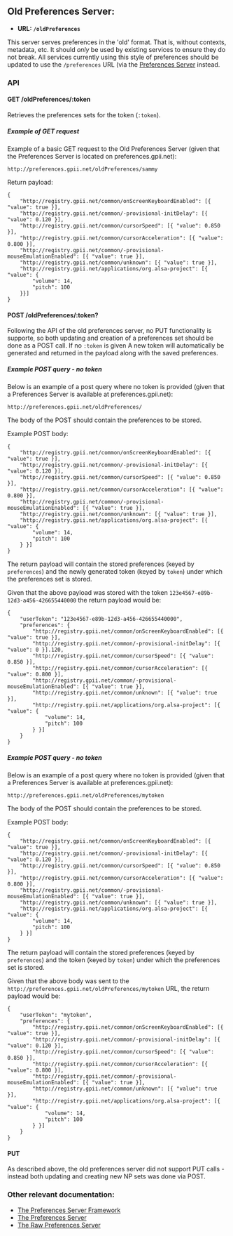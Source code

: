 ## Old Preferences Server:

* **URL: `/oldPreferences`**

This server serves preferences in the 'old' format. That is, without contexts, metadata, etc. It should *only* be used by existing services to ensure they do not break. All services currently using this style of preferences should be updated to use the `/preferences` URL (via the [Preferences Server](PreferencesServer.md) instead.

### API

#### GET /oldPreferences/:token

Retrieves the preferences sets for the token (`:token`).

##### Example of GET request

Example of a basic GET request to the Old Preferences Server (given that the Preferences Server is located on preferences.gpii.net):

`http://preferences.gpii.net/oldPreferences/sammy`

Return payload:
```
{
    "http://registry.gpii.net/common/onScreenKeyboardEnabled": [{ "value": true }],
    "http://registry.gpii.net/common/-provisional-initDelay": [{ "value": 0.120 }],
    "http://registry.gpii.net/common/cursorSpeed": [{ "value": 0.850 }],
    "http://registry.gpii.net/common/cursorAcceleration": [{ "value": 0.800 }],
    "http://registry.gpii.net/common/-provisional-mouseEmulationEnabled": [{ "value": true }],
    "http://registry.gpii.net/common/unknown": [{ "value": true }],
    "http://registry.gpii.net/applications/org.alsa-project": [{ "value": {
        "volume": 14,
        "pitch": 100
    }}]
}
```


#### POST /oldPreferences/:token?

Following the API of the old preferences server, no PUT functionality is supporte, so both updating and creation of a preferences set should be done as a POST call. If no `:token` is given A new token will automatically be generated and returned in the payload along with the saved preferences.

##### Example POST query - no token

Below is an example of a post query where no token is provided (given that a Preferences Server is available at preferences.gpii.net):

`http://preferences.gpii.net/oldPreferences/`

The body of the POST should contain the preferences to be stored.

Example POST body:

```
{
    "http://registry.gpii.net/common/onScreenKeyboardEnabled": [{ "value": true }],
    "http://registry.gpii.net/common/-provisional-initDelay": [{ "value": 0.120 }],
    "http://registry.gpii.net/common/cursorSpeed": [{ "value": 0.850 }],
    "http://registry.gpii.net/common/cursorAcceleration": [{ "value": 0.800 }],
    "http://registry.gpii.net/common/-provisional-mouseEmulationEnabled": [{ "value": true }],
    "http://registry.gpii.net/common/unknown": [{ "value": true }],
    "http://registry.gpii.net/applications/org.alsa-project": [{ "value": {
        "volume": 14,
        "pitch": 100
    } }]
}
```

The return payload will contain the stored preferences (keyed by `preferences`) and the newly generated token (keyed by `token`) under which the preferences set is stored.

Given that the above payload was stored with the token `123e4567-e89b-12d3-a456-426655440000` the return payload would be:

```
{
    "userToken": "123e4567-e89b-12d3-a456-426655440000",
    "preferences": {
        "http://registry.gpii.net/common/onScreenKeyboardEnabled": [{ "value": true }],
        "http://registry.gpii.net/common/-provisional-initDelay": [{ "value": 0 }].120,
        "http://registry.gpii.net/common/cursorSpeed": [{ "value": 0.850 }],
        "http://registry.gpii.net/common/cursorAcceleration": [{ "value": 0.800 }],
        "http://registry.gpii.net/common/-provisional-mouseEmulationEnabled": [{ "value": true }],
        "http://registry.gpii.net/common/unknown": [{ "value": true }],
        "http://registry.gpii.net/applications/org.alsa-project": [{ "value": {
            "volume": 14,
            "pitch": 100
        } }]
    }
}
```


##### Example POST query - no token

Below is an example of a post query where no token is provided (given that a Preferences Server is available at preferences.gpii.net):

`http://preferences.gpii.net/oldPreferences/mytoken`

The body of the POST should contain the preferences to be stored.

Example POST body:

```
{
    "http://registry.gpii.net/common/onScreenKeyboardEnabled": [{ "value": true }],
    "http://registry.gpii.net/common/-provisional-initDelay": [{ "value": 0.120 }],
    "http://registry.gpii.net/common/cursorSpeed": [{ "value": 0.850 }],
    "http://registry.gpii.net/common/cursorAcceleration": [{ "value": 0.800 }],
    "http://registry.gpii.net/common/-provisional-mouseEmulationEnabled": [{ "value": true }],
    "http://registry.gpii.net/common/unknown": [{ "value": true }],
    "http://registry.gpii.net/applications/org.alsa-project": [{ "value": {
        "volume": 14,
        "pitch": 100
    } }]
}
```

The return payload will contain the stored preferences (keyed by `preferences`) and the token (keyed by `token`) under which the preferences set is stored.

Given that the above body was sent to the `http://preferences.gpii.net/oldPreferences/mytoken` URL, the return payload would be:

```
{
    "userToken": "mytoken",
    "preferences": {
        "http://registry.gpii.net/common/onScreenKeyboardEnabled": [{ "value": true }],
        "http://registry.gpii.net/common/-provisional-initDelay": [{ "value": 0.120 }],
        "http://registry.gpii.net/common/cursorSpeed": [{ "value": 0.850 }],
        "http://registry.gpii.net/common/cursorAcceleration": [{ "value": 0.800 }],
        "http://registry.gpii.net/common/-provisional-mouseEmulationEnabled": [{ "value": true }],
        "http://registry.gpii.net/common/unknown": [{ "value": true }],
        "http://registry.gpii.net/applications/org.alsa-project": [{ "value": {
            "volume": 14,
            "pitch": 100
        } }]
    }
}
```


#### PUT

As described above, the old preferences server did not support PUT calls - instead both updating and creating new NP sets was done via POST.


### Other relevant documentation:

* [The Preferences Server Framework](PreferencesServerFramework.md)
* [The Preferences Server](PreferencesServer.md)
* [The Raw Preferences Server](RawPreferencesServer.md)
